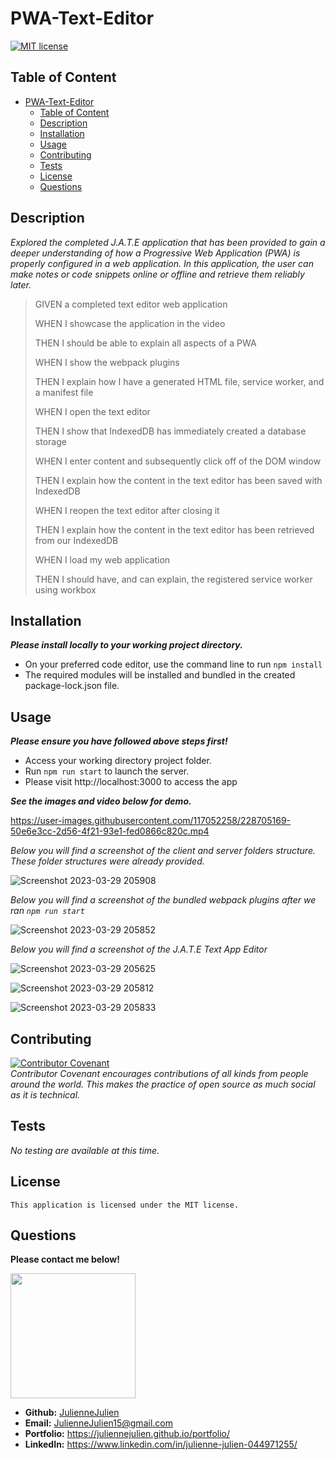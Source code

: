 # PWA-Text-Editor
[![MIT license](https://img.shields.io/badge/license-MIT-blue.svg)](https://mit-license.org/)

## Table of Content

- [PWA-Text-Editor](#pwa-text-editor)
  - [Table of Content](#table-of-content)
  - [Description](#description)
  - [Installation](#installation)
  - [Usage](#usage)
  - [Contributing](#contributing)
  - [Tests](#tests)
  - [License](#license)
  - [Questions](#questions)

## Description

*Explored the completed J.A.T.E application that has been provided to gain a deeper understanding of how a Progressive Web Application (PWA) is properly configured in a web application. In this application, the user can make notes or code snippets online or offline and retrieve them reliably later.*
>GIVEN a completed text editor web application
>
>WHEN I showcase the application in the video
>
>THEN I should be able to explain all aspects of a PWA
>
>WHEN I show the webpack plugins
>
>THEN I explain how I have a generated HTML file, service worker, and a manifest file
>
>WHEN I open the text editor
>
>THEN I show that IndexedDB has immediately created a database storage
>
>WHEN I enter content and subsequently click off of the DOM window
>
>THEN I explain how the content in the text editor has been saved with IndexedDB
>
>WHEN I reopen the text editor after closing it
>
>THEN I explain how the content in the text editor has been retrieved from our IndexedDB
>
>WHEN I load my web application
>
>THEN I should have, and can explain, the registered service worker using workbox

## Installation
***Please install locally to your working project directory.***
- On your preferred code editor, use the command line to run `npm install`
- The required modules will be installed and bundled in the created package-lock.json file.


## Usage
***Please ensure you have followed above steps first!***
- Access your working directory project folder.
- Run `npm run start` to  launch the server.
- Please visit http://localhost:3000 to access the app

***See the images and video below for demo.***

https://user-images.githubusercontent.com/117052258/228705169-50e6e3cc-2d56-4f21-93e1-fed0866c820c.mp4




*Below you will find a screenshot of the client and server folders structure. These folder structures were already provided.*

![Screenshot 2023-03-29 205908](https://user-images.githubusercontent.com/117052258/228704063-e8c40d86-30dd-4917-b337-6067bd74c0b8.png)

*Below you will find a screenshot of the bundled webpack plugins after we ran `npm run start`*

![Screenshot 2023-03-29 205852](https://user-images.githubusercontent.com/117052258/228704331-91442a35-a42f-4b18-b500-ea352d507143.png)

*Below you will find a screenshot of the J.A.T.E Text App Editor*

![Screenshot 2023-03-29 205625](https://user-images.githubusercontent.com/117052258/228704937-f4fcc9d9-9bdf-4ea1-9922-99d47549a59c.png)

![Screenshot 2023-03-29 205812](https://user-images.githubusercontent.com/117052258/228704956-b04f5efc-44fe-4b4f-8438-ce04a1a75bfc.png)

![Screenshot 2023-03-29 205833](https://user-images.githubusercontent.com/117052258/228704963-9b40d1b7-7d6e-43ee-b423-80d493ccdf57.png)




## Contributing

[![Contributor Covenant](https://img.shields.io/badge/Contributor%20Covenant-2.1-4baaaa.svg)](https://www.contributor-covenant.org/)
<br>*Contributor Covenant encourages contributions of all kinds from people around the world. This makes the practice of open source as much social as it is technical.*

## Tests
*No testing are available at this time.*

## License
    This application is licensed under the MIT license.

## Questions
**Please contact me below!**

<img src="https://avatars.githubusercontent.com/u/117052258?v=4" width="200" height="200" />

- **Github:** [JulienneJulien](https://github.com/JulienneJulien)
- **Email:** JulienneJulien15@gmail.com 
- **Portfolio:** https://juliennejulien.github.io/portfolio/
- **LinkedIn:** https://www.linkedin.com/in/julienne-julien-044971255/
